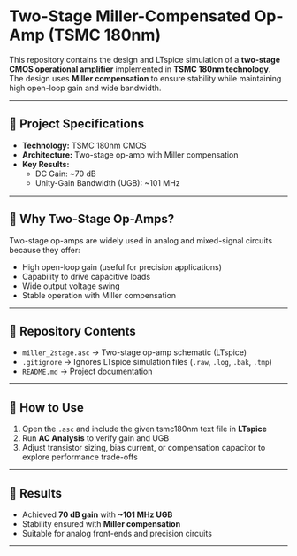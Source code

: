 # Two-Stage Miller-Compensated Op-Amp (TSMC 180nm)

This repository contains the design and LTspice simulation of a **two-stage CMOS operational amplifier** implemented in **TSMC 180nm technology**.  
The design uses **Miller compensation** to ensure stability while maintaining high open-loop gain and wide bandwidth.

---

## 🔹 Project Specifications
- **Technology:** TSMC 180nm CMOS  
- **Architecture:** Two-stage op-amp with Miller compensation  
- **Key Results:**
  - DC Gain: ~70 dB  
  - Unity-Gain Bandwidth (UGB): ~101 MHz  

---

## 🔹 Why Two-Stage Op-Amps?
Two-stage op-amps are widely used in analog and mixed-signal circuits because they offer:  
- High open-loop gain (useful for precision applications)  
- Capability to drive capacitive loads  
- Wide output voltage swing  
- Stable operation with Miller compensation  

---

## 🔹 Repository Contents
- `miller_2stage.asc` → Two-stage op-amp schematic (LTspice)  
- `.gitignore` → Ignores LTspice simulation files (`.raw`, `.log`, `.bak`, `.tmp`)  
- `README.md` → Project documentation  

---

## 🔹 How to Use
1. Open the `.asc` and include the given tsmc180nm text file in **LTspice**  
2. Run **AC Analysis** to verify gain and UGB  
3. Adjust transistor sizing, bias current, or compensation capacitor to explore performance trade-offs  

---

## 🔹 Results
- Achieved **70 dB gain** with **~101 MHz UGB**  
- Stability ensured with **Miller compensation**  
- Suitable for analog front-ends and precision circuits  

---
